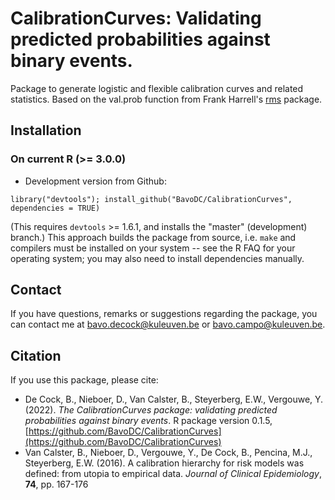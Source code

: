 CalibrationCurves: Validating predicted probabilities against binary events.
====
Package to generate logistic and flexible calibration curves and related statistics. Based on the val.prob function from Frank Harrell's [rms](https://cran.r-project.org/package=rms) package.

## Installation

### On current R (>= 3.0.0)
* Development version from Github:

```
library("devtools"); install_github("BavoDC/CalibrationCurves", dependencies = TRUE)
```

(This requires `devtools` >= 1.6.1, and installs the "master" (development) branch.)
This approach builds the package from source, i.e. `make` and compilers must be installed on your system -- see the R FAQ for your operating system; you may also need to install dependencies manually.

## Contact
If you have questions, remarks or suggestions regarding the package, you can contact me at [bavo.decock@kuleuven.be](mailto:bavo.decock@kuleuven.be) or [bavo.campo@kuleuven.be](mailto:bavo.campo@kuleuven.be).

## Citation
If you use this package, please cite:

- De Cock, B., Nieboer, D., Van Calster, B., Steyerberg, E.W., Vergouwe, Y. (2022). _The CalibrationCurves package: validating predicted probabilities against binary events_. R package version 0.1.5, [https://github.com/BavoDC/CalibrationCurves](https://github.com/BavoDC/CalibrationCurves)
- Van Calster, B., Nieboer, D., Vergouwe, Y., De Cock, B., Pencina, M.J., Steyerberg, E.W. (2016). A calibration hierarchy for risk models was defined: from utopia to empirical data. _Journal of Clinical Epidemiology_, __74__, pp. 167-176
